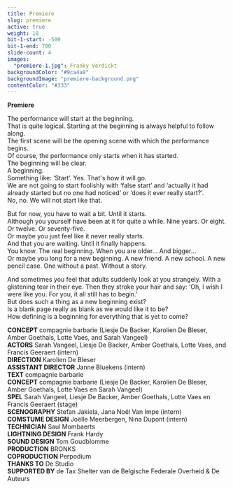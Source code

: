 ```yaml
---
title: Premiere
slug: premiere
active: true
weight: 18
bit-1-start: -500
bit-1-end: 700
slide-count: 4
images:
  "premiere-1.jpg": Franky Verdickt
backgroundColor: "#9ca4a9"
backgroundImage: "premiere-background.png"
contentColor: "#333"
---
```

**Premiere**<br>

The performance will start at the beginning.<br>
That is quite logical. Starting at the beginning is always helpful to follow along.<br>
The first scene will be the opening scene with which the performance begins.<br>
Of course, the performance only starts when it has started.<br>
The beginning will be clear.<br>
A beginning.<br>
Something like: ‘Start’. Yes. That's how it will go.<br>
We are not going to start foolishly with ‘false start’ and ‘actually it had already started but no one had noticed’ or ‘does it ever really start?’.<br>
No, no. We will not start like that.

But for now, you have to wait a bit. Until it starts.<br>
Although you yourself have been at it for quite a while. Nine years. Or eight. Or twelve. Or seventy-five.<br>
Or maybe you just feel like it never really starts.<br>
And that you are waiting. Until it finally happens.<br>
You know. The real beginning. When you are older… And bigger…<br>
Or maybe you long for a new beginning. A new friend. A new school. A new pencil case. One without a past. Without a story.

And sometimes you feel that adults suddenly look at you strangely. With a glistening tear in their eye. Then they stroke your hair and say: ‘Oh, I wish I were like you. For you, it all still has to begin.’<br>
But does such a thing as a new beginning exist?<br>
Is a blank page really as blank as we would like it to be?<br>
How defining is a beginning for everything that is yet to come?

**CONCEPT** compagnie barbarie (Liesje De Backer, Karolien De Bleser, Amber Goethals, Lotte Vaes, and Sarah Vangeel)<br>
**ACTORS** Sarah Vangeel, Liesje De Backer, Amber Goethals, Lotte Vaes, and Francis Geeraert (intern)<br>
**DIRECTION** Karolien De Bleser<br>
**ASSISTANT DIRECTOR** Janne Bluekens (intern)<br>
**TEXT** compagnie barbarie<br>
**CONCEPT** compagnie barbarie (Liesje De Backer, Karolien De Bleser, Amber Goethals, Lotte Vaes en Sarah Vangeel)<br>
**SPEL** Sarah Vangeel, Liesje De Backer, Amber Goethals, Lotte Vaes en Francis Geeraert (stage)<br>
**SCENOGRAPHY** Stefan Jakiela, Jana Noël Van Impe (intern)<br>
**COMSTUME DESIGN** Joëlle Meerbergen, Nina Dupont (intern)<br>
**TECHNICIAN** Saul Mombaerts<br>
**LIGHTNING DESIGN** Frank Hardy<br>
**SOUND DESIGN** Tom Goudblomme<br>
**PRODUCTION** BRONKS<br>
**COPRODUCTION** Perpodium<br>
**THANKS TO** De Studio<br>
**SUPPORTED BY** de Tax Shelter van de Belgische Federale Overheid & De Auteurs

